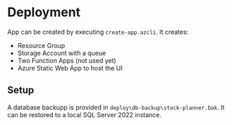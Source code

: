 # Deployment

App can be created by executing `create-app.azcli`. It creates:

- Resource Group
- Storage Account with a queue
- Two Function Apps (not used yet)
- Azure Static Web App to host the UI

## Setup

A database backupp is provided in `deploy\db-backup\stock-planner.bak`. It can be restored to a local SQL Server 2022 instance.